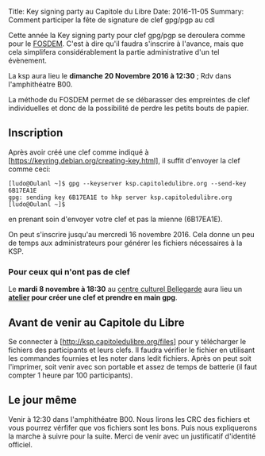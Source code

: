 Title: Key signing party au Capitole du Libre
Date: 2016-11-05
Summary: Comment participer la fête de signature de clef gpg/pgp au cdl

Cette année la Key signing party pour clef gpg/pgp se deroulera comme pour le [FOSDEM](http://fosdem.org). C'est à dire qu'il faudra s'inscrire à l'avance, mais que cela simplifera considérablement la partie administrative d'un tel évènement.

La ksp aura lieu le **dimanche 20 Novembre 2016 à 12:30** ; Rdv dans l'amphithéatre  B00.

La méthode du FOSDEM permet de se débarasser des empreintes de clef individuelles et donc de la possibilité de perdre les petits bouts de papier.

## Inscription

Après avoir créé une clef comme indiqué à [https://keyring.debian.org/creating-key.html], il suffit d'envoyer la clef comme ceci:

```
[ludo@Oulanl ~]$ gpg --keyserver ksp.capitoledulibre.org --send-key 6B17EA1E
gpg: sending key 6B17EA1E to hkp server ksp.capitoledulibre.org
[ludo@Oulanl ~]$
```

en prenant soin d'envoyer votre clef et pas la mienne (6B17EA1E).

On peut s'inscrire jusqu'au mercredi 16 novembre 2016. Cela donne un peu de temps aux administrateurs pour générer les fichiers nécessaires à la KSP.

### Pour ceux qui n'ont pas de clef

Le **mardi 8 novembre à 18:30** au [centre culturel Bellegarde](http://bellegarde.toulouse.fr/) aura lieu un
**[atelier](http://blog.capitoledulibre.org/2016/11-07-introduction-a-la-cryptographie-avant-le-capitole-du-libre.html)
pour créer une clef et prendre en main gpg**.

## Avant de venir au Capitole du Libre

Se connecter à [http://ksp.capitoledulibre.org/files] pour y télécharger le fichiers des participants et leurs clefs.  Il faudra vérifier le fichier en utilisant les commandes fournies et les noter dans ledit fichiers. Après on peut soit l'imprimer, soit venir avec son portable et assez de temps de batterie (il faut compter 1 heure par 100 participants).

## Le jour même

Venir à 12:30 dans l'amphithéatre B00. Nous lirons les CRC des fichiers et vous pourrez vérfifer que vos fichiers sont les bons. Puis nous expliquerons la marche à suivre pour la suite. Merci de venir avec un justificatif d'identité officiel.

